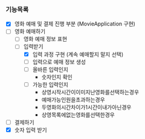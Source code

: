 ### 기능목록 
- [x] 영화 예매 및 결제 진행 부분 (MovieApplication 구현)
- [ ] 영화 예매하기
    - [ ] 영화 예매 정보 표현
    - [ ] 입력받기
        - [x] 입력 과정 구현 (계속 예매할지 말지 선택)
        - [ ] 입력으로 예매 정보 생성
        - [ ] 올바른 입력인지
            - 숫자인지 확인
        - [ ] 가능한 입력인지
            - 상영시작시간이이미지난영화를선택하는경우
            - 예매가능인원을초과하는경우
            - 두영화의시간차이가1시간이내가아닌경우
            - 상영목록에없는영화를선택한경우
- [ ] 결제하기
- [x] 숫자 입력 받기

### 
